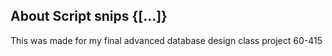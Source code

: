 ## About Script snips {[...]}

This was made for my final advanced database design class project 60-415
